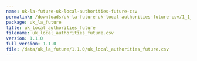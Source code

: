 ```yaml
---
name: uk-la-future-uk-local-authorities-future-csv
permalink: /downloads/uk-la-future-uk-local-authorities-future-csv/1_1_0
package: uk_la_future
title: uk_local_authorities_future
filename: uk_local_authorities_future.csv
version: 1.1.0
full_version: 1.1.0
file: /data/uk_la_future/1.1.0/uk_local_authorities_future.csv
---
```

